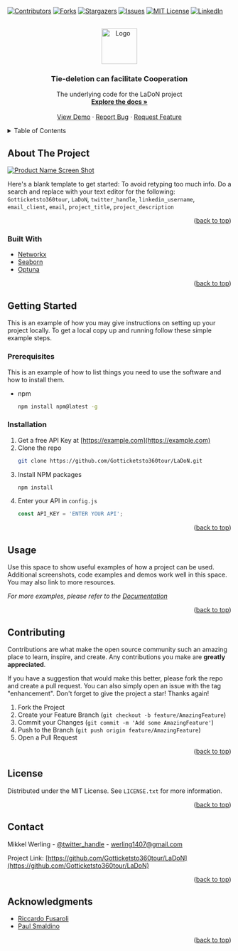 <div id="top"></div>
<!--
*** Thanks for checking out the Best-README-Template. If you have a suggestion
*** that would make this better, please fork the repo and create a pull request
*** or simply open an issue with the tag "enhancement".
*** Don't forget to give the project a star!
*** Thanks again! Now go create something AMAZING! :D
-->



<!-- PROJECT SHIELDS -->
<!--
*** I'm using markdown "reference style" links for readability.
*** Reference links are enclosed in brackets [ ] instead of parentheses ( ).
*** See the bottom of this document for the declaration of the reference variables
*** for contributors-url, forks-url, etc. This is an optional, concise syntax you may use.
*** https://www.markdownguide.org/basic-syntax/#reference-style-links
-->
[![Contributors][contributors-shield]][contributors-url]
[![Forks][forks-shield]][forks-url]
[![Stargazers][stars-shield]][stars-url]
[![Issues][issues-shield]][issues-url]
[![MIT License][license-shield]][license-url]
[![LinkedIn][linkedin-shield]][linkedin-url]



<!-- PROJECT LOGO -->
<br />
<div align="center">
  <a href="https://github.com/Gotticketsto360tour/LaDoN">
    <img src="images/logo.png" alt="Logo" width="80" height="80">
  </a>

<h3 align="center">Tie-deletion can facilitate Cooperation</h3>

  <p align="center">
    The underlying code for the LaDoN project
    <br />
    <a href="https://github.com/Gotticketsto360tour/LaDoN"><strong>Explore the docs »</strong></a>
    <br />
    <br />
    <a href="https://github.com/Gotticketsto360tour/LaDoN">View Demo</a>
    ·
    <a href="https://github.com/Gotticketsto360tour/LaDoN/issues">Report Bug</a>
    ·
    <a href="https://github.com/Gotticketsto360tour/LaDoN/issues">Request Feature</a>
  </p>
</div>



<!-- TABLE OF CONTENTS -->
<details>
  <summary>Table of Contents</summary>
  <ol>
    <li>
      <a href="#about-the-project">About The Project</a>
      <ul>
        <li><a href="#built-with">Built With</a></li>
      </ul>
    </li>
    <li>
      <a href="#getting-started">Getting Started</a>
      <ul>
        <li><a href="#prerequisites">Prerequisites</a></li>
        <li><a href="#installation">Installation</a></li>
      </ul>
    </li>
    <li><a href="#usage">Usage</a></li>
    <li><a href="#roadmap">Roadmap</a></li>
    <li><a href="#contributing">Contributing</a></li>
    <li><a href="#license">License</a></li>
    <li><a href="#contact">Contact</a></li>
    <li><a href="#acknowledgments">Acknowledgments</a></li>
  </ol>
</details>



<!-- ABOUT THE PROJECT -->
## About The Project

[![Product Name Screen Shot][product-screenshot]](https://example.com)

Here's a blank template to get started: To avoid retyping too much info. Do a search and replace with your text editor for the following: `Gotticketsto360tour`, `LaDoN`, `twitter_handle`, `linkedin_username`, `email_client`, `email`, `project_title`, `project_description`

<p align="right">(<a href="#top">back to top</a>)</p>



### Built With
* [Networkx](https://networkx.org/)
* [Seaborn](https://seaborn.pydata.org/)
* [Optuna](https://optuna.org/)

<p align="right">(<a href="#top">back to top</a>)</p>



<!-- GETTING STARTED -->
## Getting Started

This is an example of how you may give instructions on setting up your project locally.
To get a local copy up and running follow these simple example steps.

### Prerequisites

This is an example of how to list things you need to use the software and how to install them.
* npm
  ```sh
  npm install npm@latest -g
  ```

### Installation

1. Get a free API Key at [https://example.com](https://example.com)
2. Clone the repo
   ```sh
   git clone https://github.com/Gotticketsto360tour/LaDoN.git
   ```
3. Install NPM packages
   ```sh
   npm install
   ```
4. Enter your API in `config.js`
   ```js
   const API_KEY = 'ENTER YOUR API';
   ```

<p align="right">(<a href="#top">back to top</a>)</p>



<!-- USAGE EXAMPLES -->
## Usage

Use this space to show useful examples of how a project can be used. Additional screenshots, code examples and demos work well in this space. You may also link to more resources.

_For more examples, please refer to the [Documentation](https://example.com)_

<p align="right">(<a href="#top">back to top</a>)</p>

<!-- CONTRIBUTING -->
## Contributing

Contributions are what make the open source community such an amazing place to learn, inspire, and create. Any contributions you make are **greatly appreciated**.

If you have a suggestion that would make this better, please fork the repo and create a pull request. You can also simply open an issue with the tag "enhancement".
Don't forget to give the project a star! Thanks again!

1. Fork the Project
2. Create your Feature Branch (`git checkout -b feature/AmazingFeature`)
3. Commit your Changes (`git commit -m 'Add some AmazingFeature'`)
4. Push to the Branch (`git push origin feature/AmazingFeature`)
5. Open a Pull Request

<p align="right">(<a href="#top">back to top</a>)</p>



<!-- LICENSE -->
## License

Distributed under the MIT License. See `LICENSE.txt` for more information.

<p align="right">(<a href="#top">back to top</a>)</p>



<!-- CONTACT -->
## Contact

Mikkel Werling - [@twitter_handle](https://twitter.com/twitter_handle) - werling1407@gmail.com

Project Link: [https://github.com/Gotticketsto360tour/LaDoN](https://github.com/Gotticketsto360tour/LaDoN)

<p align="right">(<a href="#top">back to top</a>)</p>



<!-- ACKNOWLEDGMENTS -->
## Acknowledgments

* [Riccardo Fusaroli](https://github.com/fusaroli)
* [Paul Smaldino](https://github.com/psmaldino)

<p align="right">(<a href="#top">back to top</a>)</p>



<!-- MARKDOWN LINKS & IMAGES -->
<!-- https://www.markdownguide.org/basic-syntax/#reference-style-links -->
[contributors-shield]: https://img.shields.io/github/contributors/Gotticketsto360tour/LaDoN.svg?style=for-the-badge
[contributors-url]: https://github.com/Gotticketsto360tour/LaDoN/graphs/contributors
[forks-shield]: https://img.shields.io/github/forks/Gotticketsto360tour/LaDoN.svg?style=for-the-badge
[forks-url]: https://github.com/Gotticketsto360tour/LaDoN/network/members
[stars-shield]: https://img.shields.io/github/stars/Gotticketsto360tour/LaDoN.svg?style=for-the-badge
[stars-url]: https://github.com/Gotticketsto360tour/LaDoN/stargazers
[issues-shield]: https://img.shields.io/github/issues/Gotticketsto360tour/LaDoN.svg?style=for-the-badge
[issues-url]: https://github.com/Gotticketsto360tour/LaDoN/issues
[license-shield]: https://img.shields.io/github/license/Gotticketsto360tour/LaDoN.svg?style=for-the-badge
[license-url]: https://github.com/Gotticketsto360tour/LaDoN/blob/master/LICENSE.txt
[linkedin-shield]: https://img.shields.io/badge/-LinkedIn-black.svg?style=for-the-badge&logo=linkedin&colorB=555
[linkedin-url]: https://linkedin.com/in/linkedin_username
[product-screenshot]: images/screenshot.png